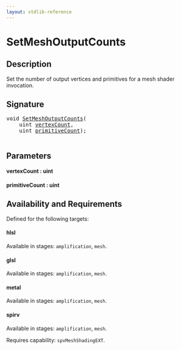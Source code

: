```yaml
---
layout: stdlib-reference
---
```


# SetMeshOutputCounts

## Description

Set the number of output vertices and primitives for a mesh shader invocation.




## Signature 

<pre>
<span class="code_keyword">void</span> <a href="setmeshoutputcounts-037d.md">SetMeshOutputCounts</a>(
    <span class="code_keyword">uint</span> <a href="setmeshoutputcounts-037d.md#decl-vertexCount" class="code_param">vertexCount</a>,
    <span class="code_keyword">uint</span> <a href="setmeshoutputcounts-037d.md#decl-primitiveCount" class="code_param">primitiveCount</a>);

</pre>

## Parameters

####  <a id="decl-vertexCount"></a>vertexCount  : uint
####  <a id="decl-primitiveCount"></a>primitiveCount  : uint

## Availability and Requirements

Defined for the following targets:

#### hlsl
Available in stages: `amplification`, `mesh`.

#### glsl
Available in stages: `amplification`, `mesh`.

#### metal
Available in stages: `amplification`, `mesh`.

#### spirv
Available in stages: `amplification`, `mesh`.

Requires capability: `spvMeshShadingEXT`.



<script>
// Fix .md links to .html when on ReadTheDocs
if (window.location.hostname.includes('readthedocs') || 
    window.location.hostname.includes('rtfd.io')) {
  document.addEventListener('DOMContentLoaded', function() {
    const links = document.querySelectorAll('a');
    links.forEach(link => {
      if (link.getAttribute('href') && link.getAttribute('href').endsWith('.md')) {
        link.href = link.href.replace(/\.md($|#|\?)/, '.html$1');
      }
    });
  });
}
</script>
